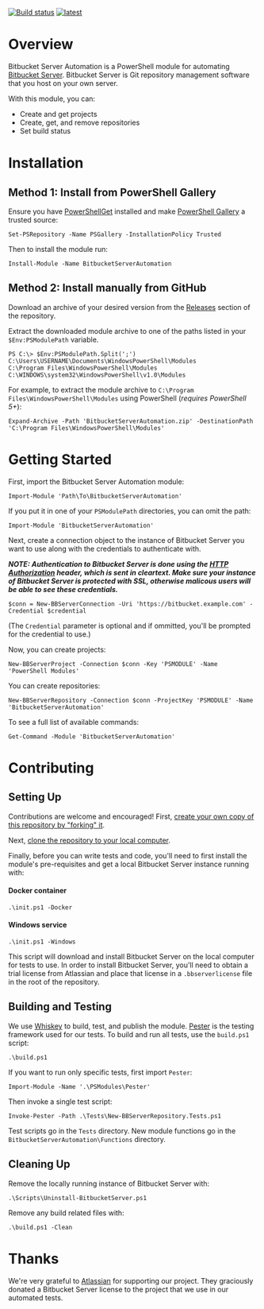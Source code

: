 [![Build status](https://ci.appveyor.com/api/projects/status/aub8slbmc95s4ikv?svg=true)](https://ci.appveyor.com/project/splatteredbits/bitbucketserverautomation)
[![latest](https://img.shields.io/badge/dynamic/json.svg?label=latest&url=https%3A%2F%2Fapi.github.com%2Frepos%2Fwebmd-health-services%2FBitbucketServerAutomation%2Freleases%2Flatest&query=%24.name&colorB=brightgreen)](https://www.powershellgallery.com/packages/BitbucketServerAutomation)

# Overview

Bitbucket Server Automation is a PowerShell module for automating [Bitbucket Server](https://www.atlassian.com/software/bitbucket). Bitbucket Server is Git repository management software that you host on your own server.

With this module, you can:

 * Create and get projects
 * Create, get, and remove repositories
 * Set build status

# Installation

## Method 1: Install from PowerShell Gallery

 Ensure you have [PowerShellGet](https://docs.microsoft.com/en-us/powershell/gallery/installing-psget) installed and make [PowerShell Gallery](https://www.powershellgallery.com/) a trusted source:

    Set-PSRepository -Name PSGallery -InstallationPolicy Trusted

 Then to install the module run:

    Install-Module -Name BitbucketServerAutomation

## Method 2: Install manually from GitHub

 Download an archive of your desired version from the [Releases](https://github.com/webmd-health-services/BitbucketServerAutomation/releases) section of the repository.

 Extract the downloaded module archive to one of the paths listed in your `$Env:PSModulePath` variable.

    PS C:\> $Env:PSModulePath.Split(';')
    C:\Users\USERNAME\Documents\WindowsPowerShell\Modules
    C:\Program Files\WindowsPowerShell\Modules
    C:\WINDOWS\system32\WindowsPowerShell\v1.0\Modules

 For example, to extract the module archive to `C:\Program Files\WindowsPowerShell\Modules` using PowerShell (*requires PowerShell 5+*):

    Expand-Archive -Path 'BitbucketServerAutomation.zip' -DestinationPath 'C:\Program Files\WindowsPowerShell\Modules'

# Getting Started

First, import the Bitbucket Server Automation module:

    Import-Module 'Path\To\BitbucketServerAutomation'

If you put it in one of your `PSModulePath` directories, you can omit the path:

    Import-Module 'BitbucketServerAutomation'

Next, create a connection object to the instance of Bitbucket Server you want to use along with the credentials to authenticate with.

***NOTE: Authentication to Bitbucket Server is done using the [HTTP Authorization](https://developer.mozilla.org/en-US/docs/Web/HTTP/Authentication) header, which is sent in cleartext. Make sure your instance of Bitbucket Server is protected with SSL, otherwise malicous users will be able to see these credentials.***

    $conn = New-BBServerConnection -Uri 'https://bitbucket.example.com' -Credential $credential

(The `Credential` parameter is optional and if ommitted, you'll be prompted for the credential to use.)

Now, you can create projects:

    New-BBServerProject -Connection $conn -Key 'PSMODULE' -Name 'PowerShell Modules'

You can create repositories:

    New-BBServerRepository -Connection $conn -ProjectKey 'PSMODULE' -Name 'BitbucketServerAutomation'

To see a full list of available commands:

    Get-Command -Module 'BitbucketServerAutomation'

# Contributing

## Setting Up

Contributions are welcome and encouraged! First, [create your own copy of this repository by "forking" it](https://help.github.com/articles/fork-a-repo/).

Next, [clone the repository to your local computer](https://help.github.com/articles/cloning-a-repository/).

Finally, before you can write tests and code, you'll need to first install the module's pre-requisites and get a local Bitbucket Server instance running with:

#### Docker container

    .\init.ps1 -Docker

#### Windows service

    .\init.ps1 -Windows

This script will download and install Bitbucket Server on the local computer for tests to use. In order to install Bitbucket Server, you'll need to obtain a trial license from Atlassian and place that license in a `.bbserverlicense` file in the root of the repository.

## Building and Testing

We use [Whiskey](https://github.com/webmd-health-services/Whiskey) to build, test, and publish the module. [Pester](https://github.com/pester/Pester) is the testing framework used for our tests. To build and run all tests, use the `build.ps1` script:

    .\build.ps1

If you want to run only specific tests, first import `Pester`:

    Import-Module -Name '.\PSModules\Pester'

Then invoke a single test script:

    Invoke-Pester -Path .\Tests\New-BBServerRepository.Tests.ps1

Test scripts go in the `Tests` directory. New module functions go in the `BitbucketServerAutomation\Functions` directory.

## Cleaning Up

Remove the locally running instance of Bitbucket Server with:

    .\Scripts\Uninstall-BitbucketServer.ps1

Remove any build related files with:

    .\build.ps1 -Clean

# Thanks

We're very grateful to [Atlassian](https://www.atlassian.com/) for supporting our project. They graciously donated a Bitbucket Server license to the project that we use in our automated tests.

